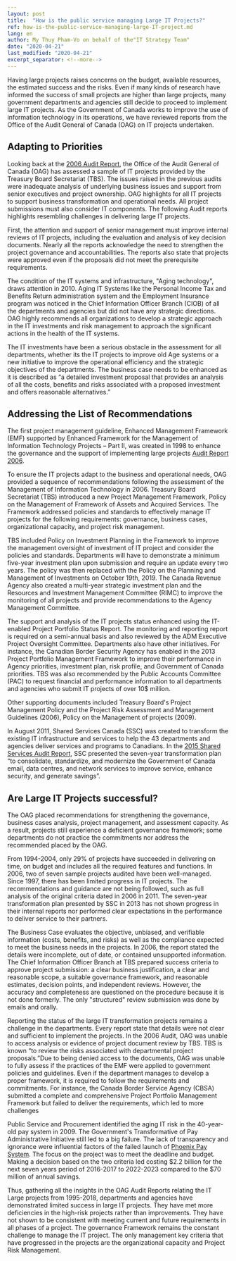 ```yaml
---
layout: post
title:  "How is the public service managing Large IT Projects?"
ref: how-is-the-public-service-managing-large-IT-project.md
lang: en
author: My Thuy Pham-Vo on behalf of the"IT Strategy Team"
date: "2020-04-21"
last_modified: "2020-04-21"
excerpt_separator: <!--more-->
---
```


Having large projects raises concerns on the budget, available resources, the estimated success and the risks. Even if many kinds of research have informed the success of small projects are higher than large projects, many government departments and agencies still decide to proceed to implement large IT projects. As the Government of Canada works to improve the use of information technology in its operations, we have reviewed reports from the Office of the Audit General of Canada (OAG) on IT projects undertaken. 
 
## Adapting to Priorities
Looking back at the [2006 Audit Report](https://www.oag-bvg.gc.ca/internet/English/parl_oag_200611_03_e_14971.html), the Office of the Audit General of Canada (OAG) has assessed a sample of IT projects provided by the Treasury Board Secretariat (TBS). The issues raised in the previous audits were inadequate analysis of underlying business issues and support from senior executives and project ownership. OAG highlights for all IT projects to support business transformation and operational needs. All project submissions must also consider IT components. The following Audit reports highlights resembling challenges in delivering large IT projects. 

First, the attention and support of senior management must improve internal reviews of IT projects, including the evaluation and analysis of key decision documents. Nearly all the reports acknowledge the need to strengthen the project governance and accountabilities. The reports also state that projects were approved even if the proposals did not meet the prerequisite requirements. 

The condition of the IT systems and infrastructure, "Aging technology", draws attention in 2010. Aging IT Systems like the Personal Income Tax and Benefits Return administration system and the Employment Insurance program was noticed in the Chief Information Officer Branch (CIOB) of all the departments and agencies but did not have any strategic directions. OAG highly recommends all organizations to develop a strategic approach in the IT investments and risk management to approach the significant actions in the health of the IT systems.

The IT investments have been a serious obstacle in the assessment for all departments, whether its the IT projects to improve old Age systems or a new initiative to improve the operational efficiency and the strategic objectives of the departments. The business case needs to be enhanced as it is described as “a detailed investment proposal that provides an analysis of all the costs, benefits and risks associated with a proposed investment and offers reasonable alternatives.”

## Addressing the List of Recommendations
The first project management guideline, Enhanced Management Framework (EMF) supported by Enhanced Framework for the Management of Information Technology Projects – Part II, was created in 1998 to enhance the governance and the support of implementing large projects [Audit Report 2006](https://www.oag-bvg.gc.ca/internet/English/parl_oag_200611_03_e_14971.html). 

To ensure the IT projects adapt to the business and operational needs, OAG provided a sequence of recommendations following the assessment of the Management of Information Technology in 2006. Treasury Board Secretariat (TBS) introduced a new Project Management Framework, Policy on the Management of Framework of Assets and Acquired Services. The Framework addressed policies and standards to effectively manage IT projects for the following requirements: governance, business cases, organizational capacity, and project risk management.

TBS included Policy on Investment Planning in the Framework to improve the management oversight of investment of IT project and consider the policies and standards. Departments will have to demonstrate a minimum five-year investment plan upon submission and require an update every two years. The policy was then replaced with the Policy on the Planning and Management of Investments on October 19th, 2019. The Canada Revenue Agency also created a multi-year strategic investment plan and the Resources and Investment Management Committee (RIMC) to improve the monitoring of all projects and provide recommendations to the Agency Management Committee. 

The support and analysis of the IT projects status enhanced using the IT-enabled Project Portfolio Status Report. The monitoring and reporting report is required on a semi-annual basis and also reviewed by the ADM Executive Project Oversight Committee. Departments also have other initiatives. For instance, the Canadian Border Security Agency has enabled in the 2013 Project Portfolio Management Framework to improve their performance in Agency priorities, investment plan, risk profile, and Government of Canada priorities. TBS was also recommended by the Public Accounts Committee (PAC) to request financial and performance information to all departments and agencies who submit IT projects of over 10$ million.

Other supporting documents included Treasury Board's Project Management Policy and the Project Risk Assessment and Management Guidelines (2006), Policy on the Management of projects (2009).

In August 2011, Shared Services Canada (SSC) was created to transform the existing IT infrastructure and services to help the 43 departments and agencies deliver services and programs to Canadians. In the [2015 Shared Services Audit Report](https://www.oag-bvg.gc.ca/internet/English/parl_oag_201602_04_e_41061.html#hd2d), SSC presented the seven-year transformation plan “to consolidate, standardize, and modernize the Government of Canada email, data centres, and network services to improve service, enhance security, and generate savings”. 

## Are Large IT Projects successful?
The OAG placed recommendations for strengthening the governance, business cases analysis, project management, and assessment capacity. As a result, projects still experience a deficient governance framework; some departments do not practice the commitments nor address the recommended placed by the OAG. 

From 1994-2004, only 29% of projects have succeeded in delivering on time, on budget and includes all the required features and functions. In 2006, two of seven sample projects audited have been well-managed. Since 1997, there has been limited progress in IT projects. The recommendations and guidance are not being followed, such as full analysis of the original criteria dated in 2006 in 2011. The seven-year transformation plan presented by SSC in 2013 has not shown progress in their internal reports nor performed clear expectations in the performance to deliver service to their partners.

The Business Case evaluates the objective, unbiased, and verifiable information (costs, benefits, and risks) as well as the compliance expected to meet the business needs in the projects. In 2006, the report stated the details were incomplete, out of date, or contained unsupported information. The Chief Information Officer Branch at TBS prepared success criteria to approve project submission: a clear business justification, a clear and reasonable scope, a suitable governance framework, and reasonable estimates, decision points, and independent reviews. However, the accuracy and completeness are questioned on the procedure because it is not done formerly. The only "structured" review submission was done by emails and orally.

Reporting the status of the large IT transformation projects remains a challenge in the departments. Every report state that details were not clear and sufficient to implement the projects. In the 2006 Audit, OAG was unable to access analysis or evidence of project document review by TBS. TBS is known “to review the risks associated with departmental project proposals.”Due to being denied access to the documents, OAG was unable to fully assess if the practices of the EMF were applied to government policies and guidelines. Even if the department manages to develop a proper framework, it is required to follow the requirements and commitments. For instance, the Canada Border Service Agency (CBSA) submitted a complete and comprehensive Project Portfolio Management Framework but failed to deliver the requirements, which led to more challenges

Public Service and Procurement identified the aging IT risk in the 40-year-old pay system in 2009. The Government's Transformative of Pay Administrative Initiative still led to a big failure. The lack of transparency and ignorance were influential factors of the failed launch of [Phoenix Pay System](https://www.oag-bvg.gc.ca/internet/English/parl_oag_201805_01_e_43033.html). The focus on the project was to meet the deadline and budget. Making a decision based on the two criteria led costing $2.2 billion for the next seven years period of 2016-2017 to 2022-2023 compared to the $70 million of annual savings. 

Thus, gathering all the insights in the OAG Audit Reports relating the IT Large projects from 1995-2018, departments and agencies have demonstrated limited success in large IT projects. They have met more deficiencies in the high-risk projects rather than improvements. They have not shown to be consistent with meeting current and future requirements in all phases of a project. The governance Framework remains the constant challenge to manage the IT project. The only management key criteria that have progressed in the projects are the organizational capacity and Project Risk Management.
